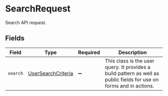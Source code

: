 # SearchRequest

Search API request.


## Fields

| Field                                                                                                               | Type                                                                                                                | Required                                                                                                            | Description                                                                                                         |
| ------------------------------------------------------------------------------------------------------------------- | ------------------------------------------------------------------------------------------------------------------- | ------------------------------------------------------------------------------------------------------------------- | ------------------------------------------------------------------------------------------------------------------- |
| `search`                                                                                                            | [UserSearchCriteria](../../models/shared/usersearchcriteria.md)                                                     | :heavy_minus_sign:                                                                                                  | This class is the user query. It provides a build pattern as well as public fields for use on forms and in actions. |